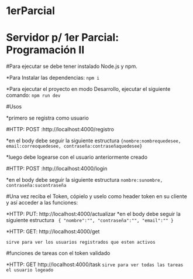 # 1erParcial

# Servidor p/ 1er Parcial: Programación II

#Para ejecutar se debe tener instalado Node.js y npm.

*Para Instalar las dependencias:
`npm i`

*Para ejecutar el proyecto en modo Desarrollo, ejecutar el siguiente comando:
`npm run dev`

#Usos

*primero se registra como usuario

#HTTP: POST :http://localhost:4000/registro

*en el body debe seguir la siguiente estructura 
`{nombre:nombrequedesee,
  email:correoquedesee,
  contraseña:contraseñaquedesee}`
  
  *luego debe logearse con el usuario anteriormente creado
  
  #HTTP: POST :http://localhost:4000/login

*en el body debe seguir la siguiente estructura
  `nombre:sunombre,
  contraseña:sucontraseña`
  
  #Una vez reciba el Token, cópielo y uselo como header token en su cliente y así acceder a las funciones:
  
  *HTTP: PUT: http://localhost:4000/actualizar
  *en el body debe seguir la siguiente estructura 
  ` {
		 "nombre":"",
		 "contraseña":"",
     "email":""
	 }`
  
  *HTTP: GET: http://localhost:4000/get
  
  `sirve para ver los usuarios registrados que esten activos` 
  
  #funciones de tareas con el token validado 
  
  *HTTP: GET http://localhost:4000/task
  `sirve para ver todas las tareas el usuario logeado`
  
  
  

